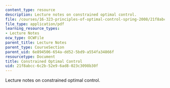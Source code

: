 ```yaml
---
content_type: resource
description: Lecture notes on constrained optimal control.
file: /courses/16-323-principles-of-optimal-control-spring-2008/21f8abcc6c2b52e96ad8023c3098b30f_lec9.pdf
file_type: application/pdf
learning_resource_types:
- Lecture Notes
ocw_type: OCWFile
parent_title: Lecture Notes
parent_type: CourseSection
parent_uid: 6e894506-654a-dd52-5bd9-a554fa34866f
resourcetype: Document
title: Constrained Optimal Control
uid: 21f8abcc-6c2b-52e9-6ad8-023c3098b30f
---
```

Lecture notes on constrained optimal control.

